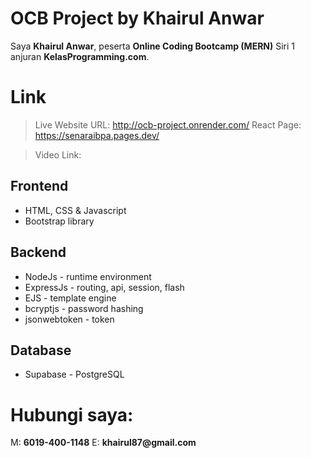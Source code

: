 # OCB Project by Khairul Anwar

Saya **Khairul Anwar**, peserta **Online Coding Bootcamp (MERN)** Siri 1 anjuran **KelasProgramming.com**.

# Link

>Live Website URL: http://ocb-project.onrender.com/
>React Page: https://senaraibpa.pages.dev/

>Video Link: 

## Frontend

- HTML, CSS & Javascript
- Bootstrap library

## Backend

- NodeJs - runtime environment
- ExpressJs - routing, api, session, flash
- EJS - template engine
- bcryptjs - password hashing
- jsonwebtoken - token

## Database

- Supabase - PostgreSQL


# Hubungi saya:

M: **6019-400-1148**
E: **khairul87@﻿gmail.﻿com**
